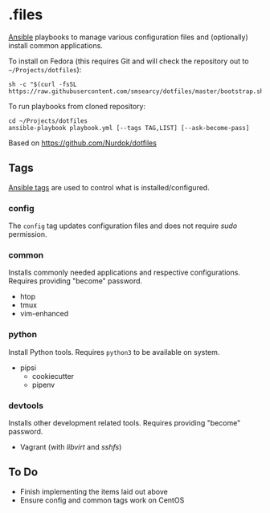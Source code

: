 .files
======

[Ansible](https://www.ansible.com/) playbooks to manage various configuration files and (optionally) install common applications.

To install on Fedora (this requires Git and will check the repository out to `~/Projects/dotfiles`):
    
    sh -c "$(curl -fsSL https://raw.githubusercontent.com/smsearcy/dotfiles/master/bootstrap.sh)"

To run playbooks from cloned repository:

    cd ~/Projects/dotfiles
    ansible-playbook playbook.yml [--tags TAG,LIST] [--ask-become-pass]

Based on https://github.com/Nurdok/dotfiles


Tags
----

[Ansible tags](http://docs.ansible.com/ansible/latest/playbooks_tags.html) are used to control what is installed/configured.

### config

The `config` tag updates configuration files and does not require *sudo* permission.

### common

Installs commonly needed applications and respective configurations.  Requires
providing "become" password.

* htop
* tmux
* vim-enhanced

### python

Install Python tools.  Requires `python3` to be available on system.

* pipsi
  * cookiecutter
  * pipenv

### devtools

Installs other development related tools.  Requires providing "become" password.

* Vagrant (with *libvirt* and *sshfs*)


To Do
-----

* Finish implementing the items laid out above
* Ensure config and common tags work on CentOS

